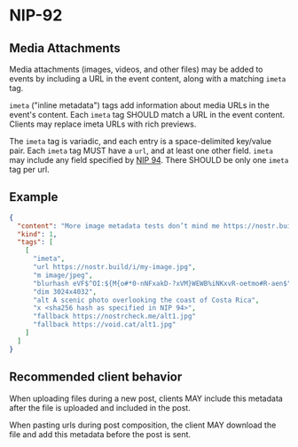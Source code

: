 NIP-92
======

Media Attachments
-----------------

Media attachments (images, videos, and other files) may be added to events by including a URL in the event content, along with a matching `imeta` tag.

`imeta` ("inline metadata") tags add information about media URLs in the event's content. Each `imeta` tag SHOULD match a URL in the event content. Clients may replace imeta URLs with rich previews.

The `imeta` tag is variadic, and each entry is a space-delimited key/value pair.
Each `imeta` tag MUST have a `url`, and at least one other field. `imeta` may include
any field specified by [NIP 94](./94.md). There SHOULD be only one `imeta` tag per url.

## Example

```json
{
  "content": "More image metadata tests don’t mind me https://nostr.build/i/my-image.jpg",
  "kind": 1,
  "tags": [
    [
      "imeta",
      "url https://nostr.build/i/my-image.jpg",
      "m image/jpeg",
      "blurhash eVF$^OI:${M{o#*0-nNFxakD-?xVM}WEWB%iNKxvR-oetmo#R-aen$",
      "dim 3024x4032",
      "alt A scenic photo overlooking the coast of Costa Rica",
      "x <sha256 hash as specified in NIP 94>",
      "fallback https://nostrcheck.me/alt1.jpg"
      "fallback https://void.cat/alt1.jpg"
    ]
  ]
}
```

## Recommended client behavior

When uploading files during a new post, clients MAY include this metadata
after the file is uploaded and included in the post.

When pasting urls during post composition, the client MAY download the file
and add this metadata before the post is sent.
